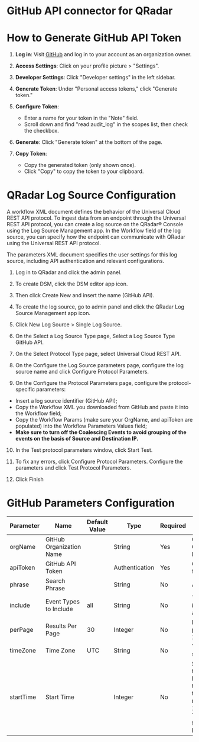 # GitHub API connector for QRadar

# How to Generate GitHub API Token
1. **Log in**: Visit [GitHub](https://github.com/) and log in to your account as an organization owner.

2. **Access Settings**: Click on your profile picture > "Settings".

3. **Developer Settings**: Click "Developer settings" in the left sidebar.

4. **Generate Token**: Under "Personal access tokens," click "Generate token."

5. **Configure Token**:
   - Enter a name for your token in the "Note" field.
   - Scroll down and find "read:audit_log" in the scopes list, then check the checkbox.

6. **Generate**: Click "Generate token" at the bottom of the page.

7. **Copy Token**:
   - Copy the generated token (only shown once).
   - Click "Copy" to copy the token to your clipboard.

# QRadar Log Source Configuration
A workflow XML document defines the behavior of the Universal Cloud REST API protocol. To ingest data from an endpoint through the Universal REST API protocol, you can create a log source on the QRadar® Console using the Log Source Management app. In the Workflow field of the log source, you can specify how the endpoint can communicate with QRadar using the Universal REST API protocol.

The parameters XML document specifies the user settings for this log source, including API authentication and relevant configurations.

1. Log in to QRadar and click the admin panel.

2. To create DSM, click the DSM editor app icon.

3. Then click Create New and insert the name (GitHub API).

4. To create the log source, go to admin panel and click the QRadar Log Source Management app icon.

5. Click New Log Source > Single Log Source.

6. On the Select a Log Source Type page, Select a Log Source Type GitHub API.

7. On the Select Protocol Type page, select Universal Cloud REST API.

8. On the Configure the Log Source parameters page, configure the log source name and click Configure Protocol Parameters. 

9. On the Configure the Protocol Parameters page, configure the protocol-specific parameters:
 - Insert a log source identifier (GitHub API);
 - Copy the Workflow XML you downloaded from GitHub and paste it into the Workflow field;
 - Copy the Workflow Params (make sure your OrgName, and apiToken are populated) into the Workflow Parameters Values field;
 - **Make sure to turn off the Coalescing Events to avoid grouping of the events on the basis of Source and Destination IP.**

10. In the Test protocol parameters window, click Start Test.

11. To fix any errors, click Configure Protocol Parameters. Configure the parameters and click Test Protocol Parameters.

12. Click Finish

# GitHub Parameters Configuration
| Parameter   | Name                  | Default Value          | Type           | Required | Description                                       |
| ----------- | --------------------- | ---------------------- | -------------- | -------- | ------------------------------------------------- |
| orgName     | GitHub Organization Name  |      | String         | Yes            | GitHub Organization Name.                        |
| apiToken    | GitHub API Token      |          | Authentication | Yes            | GitHub API token for QRadar.                     |
| phrase      | Search Phrase         |          | String         | No             | A search phrase.                                 |
| include     | Event Types to Include| all      | String         | No             | The event types to include: web, git, all.       |
| perPage     | Results Per Page      | 30       | Integer        | No             | Number of results per page (max 100).           |
| timeZone    | Time Zone             | UTC      | String         | No             | Time zone selection.                             |
| startTime   | Start Time            |          | Integer        | No             | Specify the start time to retrieve logs from. Provide the time in epoch time with milliseconds (e.g., 1693309396000). The default is logs from the past 1 hour.                             |
